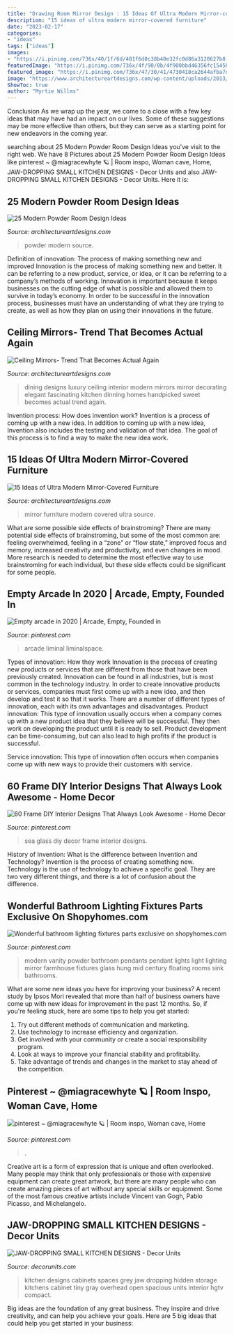 ```yaml
---
title: "Drawing Room Mirror Design : 15 Ideas Of Ultra Modern Mirror-covered Furniture"
description: "15 ideas of ultra modern mirror-covered furniture"
date: "2023-02-17"
categories:
- "ideas"
tags: ["ideas"]
images:
- "https://i.pinimg.com/736x/40/1f/6d/401f6d0c38b40e32fc0d86a3120627b8.jpg"
featuredImage: "https://i.pinimg.com/736x/4f/90/0b/4f900bbd46356fc154586aa3f5b0a449.jpg"
featured_image: "https://i.pinimg.com/736x/47/30/41/4730418ca2644afba7dfdcbfe2ec3ef8.jpg"
image: "https://www.architectureartdesigns.com/wp-content/uploads/2013/07/glamfurniture._com_catalog.php_-630x630.jpg"
ShowToc: true
author: "Myrtie Willms"
---
```



Conclusion
As we wrap up the year, we come to a close with a few key ideas that may have had an impact on our lives. Some of these suggestions may be more effective than others, but they can serve as a starting point for new endeavors in the coming year.

	

		
searching about 25 Modern Powder Room Design Ideas you've visit to the right web. We have 8 Pictures about 25 Modern Powder Room Design Ideas like pinterest ~ @miagracewhyte 🪐 | Room inspo, Woman cave, Home, JAW-DROPPING SMALL KITCHEN DESIGNS - Decor Units and also JAW-DROPPING SMALL KITCHEN DESIGNS - Decor Units. Here it is:
		
    
## 25 Modern Powder Room Design Ideas

<img loading=lazy src="https://www.architectureartdesigns.com/wp-content/uploads/2013/09/91.jpg" onerror="this.onerror=null;this.src='https://tse3.mm.bing.net/th?id=OIP.xMj8DahGBjWYvIROF71xxgAAAA&amp;pid=15.1';" alt="25 Modern Powder Room Design Ideas">

_Source: architectureartdesigns.com_

>powder modern source. 

	

Definition of innovation: The process of making something new and improved
Innovation is the process of making something new and better. It can be referring to a new product, service, or idea, or it can be referring to a company’s methods of working. Innovation is important because it keeps businesses on the cutting edge of what is possible and allowed them to survive in today’s economy. In order to be successful in the innovation process, businesses must have an understanding of what they are trying to create, as well as how they plan on using their innovations in the future.

    
## Ceiling Mirrors- Trend That Becomes Actual Again

<img loading=lazy src="https://www.architectureartdesigns.com/wp-content/uploads/2016/06/3-18-630x415.jpg" onerror="this.onerror=null;this.src='https://tse4.mm.bing.net/th?id=OIP.MiexzCwGEW6rlRsj4R0PwQHaE4&amp;pid=15.1';" alt="Ceiling Mirrors- Trend That Becomes Actual Again">

_Source: architectureartdesigns.com_

>dining designs luxury ceiling interior modern mirrors mirror decorating elegant fascinating kitchen dinning homes handpicked sweet becomes actual trend again. 

	

Invention process: How does invention work?
Invention is a process of coming up with a new idea. In addition to coming up with a new idea, Invention also includes the testing and validation of that idea. The goal of this process is to find a way to make the new idea work.

    
## 15 Ideas Of Ultra Modern Mirror-Covered Furniture

<img loading=lazy src="https://www.architectureartdesigns.com/wp-content/uploads/2013/07/glamfurniture._com_catalog.php_-630x630.jpg" onerror="this.onerror=null;this.src='https://tse3.mm.bing.net/th?id=OIP.CAVxgYPfQy7vx_uanQ_gBgHaHa&amp;pid=15.1';" alt="15 Ideas of Ultra Modern Mirror-Covered Furniture">

_Source: architectureartdesigns.com_

>mirror furniture modern covered ultra source. 

	

What are some possible side effects of brainstroming?
There are many potential side effects of brainstroming, but some of the most common are: feeling overwhelmed, feeling in a “zone” or “flow state,” improved focus and memory, increased creativity and productivity, and even changes in mood. More research is needed to determine the most effective way to use brainstroming for each individual, but these side effects could be significant for some people.

    
## Empty Arcade In 2020 | Arcade, Empty, Founded In

<img loading=lazy src="https://i.pinimg.com/736x/4f/90/0b/4f900bbd46356fc154586aa3f5b0a449.jpg" onerror="this.onerror=null;this.src='https://tse1.mm.bing.net/th?id=OIP.30H4KZqNnTtu297mlNYRtQHaJ4&amp;pid=15.1';" alt="Empty arcade in 2020 | Arcade, Empty, Founded in">

_Source: pinterest.com_

>arcade liminal liminalspace. 

	

Types of innovation: How they work
Innovation is the process of creating new products or services that are different from those that have been previously created. Innovation can be found in all industries, but is most common in the technology industry. In order to create innovative products or services, companies must first come up with a new idea, and then develop and test it so that it works. There are a number of different types of innovation, each with its own advantages and disadvantages. 
Product innovation: This type of innovation usually occurs when a company comes up with a new product idea that they believe will be successful. They then work on developing the product until it is ready to sell. Product development can be time-consuming, but can also lead to high profits if the product is successful. 

Service innovation: This type of innovation often occurs when companies come up with new ways to provide their customers with service.

    
## 60 Frame DIY Interior Designs That Always Look Awesome - Home Decor

<img loading=lazy src="https://i.pinimg.com/736x/40/1f/6d/401f6d0c38b40e32fc0d86a3120627b8.jpg" onerror="this.onerror=null;this.src='https://tse1.mm.bing.net/th?id=OIP.B19rLSGbqNfH8EsHnvJcZQAAAA&amp;pid=15.1';" alt="60 Frame DIY Interior Designs That Always Look Awesome - Home Decor">

_Source: pinterest.com_

>sea glass diy decor frame interior designs. 

	

History of Invention: What is the difference between Invention and Technology?
Invention is the process of creating something new. Technology is the use of technology to achieve a specific goal. They are two very different things, and there is a lot of confusion about the difference.

    
## Wonderful Bathroom Lighting Fixtures Parts Exclusive On Shopyhomes.com

<img loading=lazy src="https://i.pinimg.com/736x/47/30/41/4730418ca2644afba7dfdcbfe2ec3ef8.jpg" onerror="this.onerror=null;this.src='https://tse4.mm.bing.net/th?id=OIP.lHjmZW4SDTrjD3tKlIpAcAHaLH&amp;pid=15.1';" alt="Wonderful bathroom lighting fixtures parts exclusive on shopyhomes.com">

_Source: pinterest.com_

>modern vanity powder bathroom pendants pendant lights light lighting mirror farmhouse fixtures glass hung mid century floating rooms sink bathrooms. 

	

What are some new ideas you have for improving your business?
A recent study by Ipsos Mori revealed that more than half of business owners have come up with new ideas for improvement in the past 12 months. So, if you're feeling stuck, here are some tips to help you get started: 
1. Try out different methods of communication and marketing.
2. Use technology to increase efficiency and organization.
3. Get involved with your community or create a social responsibility program.
4. Look at ways to improve your financial stability and profitability.
5. Take advantage of trends and changes in the market to stay ahead of the competition.

    
## Pinterest ~ @miagracewhyte 🪐 | Room Inspo, Woman Cave, Home

<img loading=lazy src="https://i.pinimg.com/736x/dd/60/a8/dd60a883be8bd7f114e9581078bd28c5.jpg" onerror="this.onerror=null;this.src='https://tse1.mm.bing.net/th?id=OIP.ghI81FMe6_LKMvquZ1-McgHaJ3&amp;pid=15.1';" alt="pinterest ~ @miagracewhyte 🪐 | Room inspo, Woman cave, Home">

_Source: pinterest.com_

>. 

	

Creative art is a form of expression that is unique and often overlooked. Many people may think that only professionals or those with expensive equipment can create great artwork, but there are many people who can create amazing pieces of art without any special skills or equipment. Some of the most famous creative artists include Vincent van Gogh, Pablo Picasso, and Michelangelo.

    
## JAW-DROPPING SMALL KITCHEN DESIGNS - Decor Units

<img loading=lazy src="https://3.bp.blogspot.com/-VA997ncZ4Lw/V4b8I6hprjI/AAAAAAAAAH0/7Ktnj_KkVukgJd4sVNq2vV8M82f9Y7ayACLcB/s1600/11-27.jpg" onerror="this.onerror=null;this.src='https://tse1.mm.bing.net/th?id=OIP.dbbSCuOyCBd5G9SbX0ZYIAHaJ3&amp;pid=15.1';" alt="JAW-DROPPING SMALL KITCHEN DESIGNS - Decor Units">

_Source: decorunits.com_

>kitchen designs cabinets spaces grey jaw dropping hidden storage kitchens cabinet tiny gray overhead open spacious units interior hgtv compact. 

	

Big ideas are the foundation of any great business. They inspire and drive creativity, and can help you achieve your goals. Here are 5 big ideas that could help you get started in your business:

